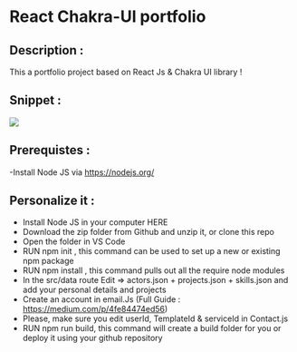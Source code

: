 # React Chakra-UI portfolio

## Description :

This a portfolio project based on React Js & Chakra UI library !

## Snippet :

<img src="./images/snippet.png" />

## Prerequistes :

-Install Node JS via https://nodejs.org/

## Personalize it :

- Install Node JS in your computer HERE
- Download the zip folder from Github and unzip it, or clone this repo
- Open the folder in VS Code
- RUN npm init , this command can be used to set up a new or existing npm package
- RUN npm install , this command pulls out all the require node modules
- In the src/data route Edit => actors.json + projects.json + skills.json and add your personal details and projects
- Create an account in email.Js (Full Guide : https://medium.com/p/4fe84474ed56)
- Please, make sure you edit userId, TemplateId & serviceId in Contact.js
- RUN npm run build, this command will create a build folder for you or deploy it using your github repository
